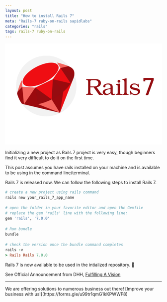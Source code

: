 ```yaml
---
layout: post
title: "How to install Rails 7"
meta: "Rails-7 ruby-on-rails sapidlabs"
categories: "rails"
tags: rails-7 ruby-on-rails
---
```


<img src="/assets/images/shared/rails-7.png" alt="default-enum-in-rails">

Initializing a new project as Rails 7 project is very easy, though beginners find it very difficult to do it on the first time. 

This post assumes you have rails installed on your machine and is available to be using in the command line/terminal.

Rails 7 is released now. We can follow the following steps to install Rails 7.

```ruby
# create a new project using rails command 
rails new your_rails_7_app_name

# open the folder in your favorite editor and open the Gemfile
# replace the gem 'rails' line with the following line:
gem 'rails', '7.0.0'

# Run bundle
bundle

# check the version once the bundle command completes
rails -v
> Rails Rails 7.0.0
```
Rails 7 is now available to be used in the intialized repository. 🥳

See Official Announcement from DHH, [Fulfilling A Vision](https://rubyonrails.org/2021/12/15/Rails-7-fulfilling-a-vision)

<hr />
We are offering solutions to numerous business out there! [Improve your business with us!](https://forms.gle/u99tr1qmG1kKPWWF8)
